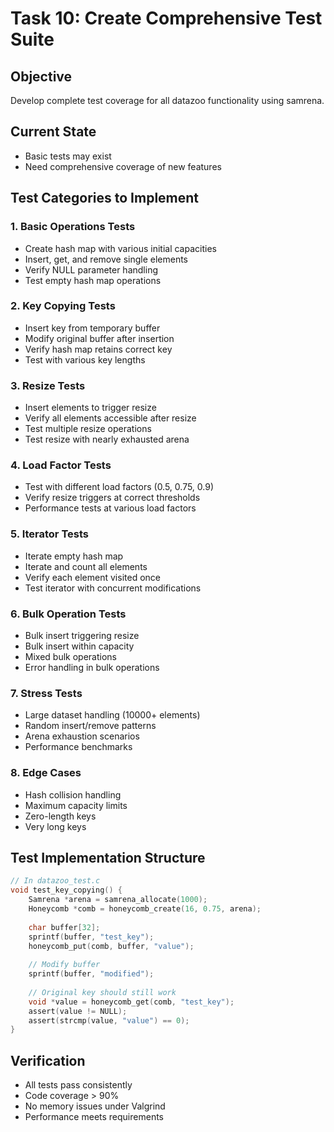 # Task 10: Create Comprehensive Test Suite

## Objective
Develop complete test coverage for all datazoo functionality using samrena.

## Current State
- Basic tests may exist
- Need comprehensive coverage of new features

## Test Categories to Implement

### 1. Basic Operations Tests
- Create hash map with various initial capacities
- Insert, get, and remove single elements
- Verify NULL parameter handling
- Test empty hash map operations

### 2. Key Copying Tests
- Insert key from temporary buffer
- Modify original buffer after insertion
- Verify hash map retains correct key
- Test with various key lengths

### 3. Resize Tests
- Insert elements to trigger resize
- Verify all elements accessible after resize
- Test multiple resize operations
- Test resize with nearly exhausted arena

### 4. Load Factor Tests
- Test with different load factors (0.5, 0.75, 0.9)
- Verify resize triggers at correct thresholds
- Performance tests at various load factors

### 5. Iterator Tests
- Iterate empty hash map
- Iterate and count all elements
- Verify each element visited once
- Test iterator with concurrent modifications

### 6. Bulk Operation Tests
- Bulk insert triggering resize
- Bulk insert within capacity
- Mixed bulk operations
- Error handling in bulk operations

### 7. Stress Tests
- Large dataset handling (10000+ elements)
- Random insert/remove patterns
- Arena exhaustion scenarios
- Performance benchmarks

### 8. Edge Cases
- Hash collision handling
- Maximum capacity limits
- Zero-length keys
- Very long keys

## Test Implementation Structure
```c
// In datazoo_test.c
void test_key_copying() {
    Samrena *arena = samrena_allocate(1000);
    Honeycomb *comb = honeycomb_create(16, 0.75, arena);
    
    char buffer[32];
    sprintf(buffer, "test_key");
    honeycomb_put(comb, buffer, "value");
    
    // Modify buffer
    sprintf(buffer, "modified");
    
    // Original key should still work
    void *value = honeycomb_get(comb, "test_key");
    assert(value != NULL);
    assert(strcmp(value, "value") == 0);
}
```

## Verification
- All tests pass consistently
- Code coverage > 90%
- No memory issues under Valgrind
- Performance meets requirements